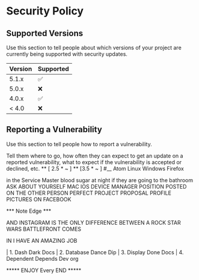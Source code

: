 # Security Policy

## Supported Versions

Use this section to tell people about which versions of your project are
currently being supported with security updates.

| Version | Supported          |
| ------- | ------------------ |
| 5.1.x   | :white_check_mark: |
| 5.0.x   | :x:                |
| 4.0.x   | :white_check_mark: |
| < 4.0   | :x:                |

## Reporting a Vulnerability

Use this section to tell people how to report a vulnerability.

Tell them where to go, how often they can expect to get an update on a
reported vulnerability, what to expect if the vulnerability is accepted or
declined, etc.
** [ 2.5 * ~ ] 
** [3.5 * ~ ]
#__ Atom Linux Windows Firefox

in the Service Master blood sugar at night if they are going to the bathroom 
ASK ABOUT YOURSELF MAC IOS DEVICE MANAGER POSITION POSTED 
ON THE OTHER PERSON PERFECT PROJECT PROPOSAL PROFILE PICTURES ON FACEBOOK 

*** Note Edge ***

AND INSTAGRAM IS THE ONLY DIFFERENCE BETWEEN A ROCK STAR WARS BATTLEFRONT COMES

IN I HAVE AN AMAZING JOB 

| 1. Dash Dark Docs 
| 2. Database Dance Dip 
| 3. Display Done Docs
| 4. Dependent Depends  Dev org 

***** ENJOY Every END *****
